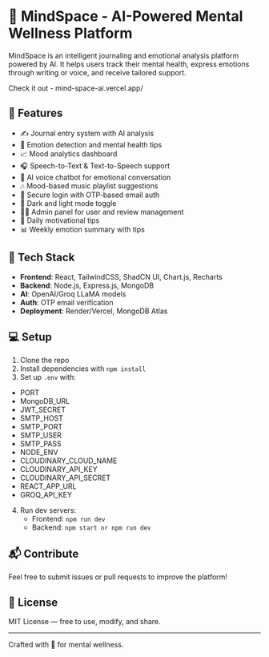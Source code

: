 # 🧠 MindSpace - AI-Powered Mental Wellness Platform

MindSpace is an intelligent journaling and emotional analysis platform powered by AI. It helps users track their mental health, express emotions through writing or voice, and receive tailored support.

  Check it out - mind-space-ai.vercel.app/
  
## 🌟 Features

- ✍️ Journal entry system with AI analysis
- 🧠 Emotion detection and mental health tips
- 📈 Mood analytics dashboard
- 🎧 Speech-to-Text & Text-to-Speech support
- 🤖 AI voice chatbot for emotional conversation
- 🎶 Mood-based music playlist suggestions
- 🔐 Secure login with OTP-based email auth
- 🌙 Dark and light mode toggle
- 👩‍💻 Admin panel for user and review management
- 📅 Daily motivational tips
- 📊 Weekly emotion summary with tips

## 🚀 Tech Stack

- **Frontend**: React, TailwindCSS, ShadCN UI, Chart.js, Recharts
- **Backend**: Node.js, Express.js, MongoDB
- **AI**: OpenAI/Groq LLaMA models
- **Auth**: OTP email verification
- **Deployment**: Render/Vercel, MongoDB Atlas

## 💻 Setup

1. Clone the repo
2. Install dependencies with `npm install`
3. Set up `.env` with:
 - PORT
 - MongoDB_URL
 - JWT_SECRET
 - SMTP_HOST
 - SMTP_PORT
 - SMTP_USER
 - SMTP_PASS
 - NODE_ENV
 - CLOUDINARY_CLOUD_NAME
 - CLOUDINARY_API_KEY
 - CLOUDINARY_API_SECRET
 - REACT_APP_URL
 - GROQ_API_KEY


4. Run dev servers:
   - Frontend: `npm run dev`
   - Backend: `npm start or npm run dev`

## 📬 Contribute

Feel free to submit issues or pull requests to improve the platform!

## 📃 License

MIT License — free to use, modify, and share.

---

Crafted with 💜 for mental wellness.
